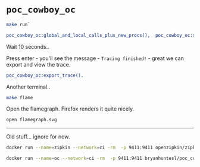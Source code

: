 # `poc_cowboy_oc`

```bash
make run`
```

```erlang
poc_cowboy_oc:global_and_local_calls_plus_new_procs(),  poc_cowboy_oc:spawn_lots().  
```

Wait 10 seconds..

Press enter - you'll see the message - `Tracing finished!` - great we can export and view the trace.

```erlang
poc_cowboy_oc:export_trace().
```

Another terminal..

```bash
make flame
```

Open the flamegraph. Firefox renders it quite nicely.

```bash
open flamegraph.svg
```

----

Old stuff... ignore for now.

```bash
docker run --name=zipkin --network=ci -rm  -p 9411:9411 openzipkin/zipkin
```

```bash
docker run --name=oc --network=ci -rm  -p 9411:9411 bryanhuntesl/poc_cowboy_oc:latest foreground
```
